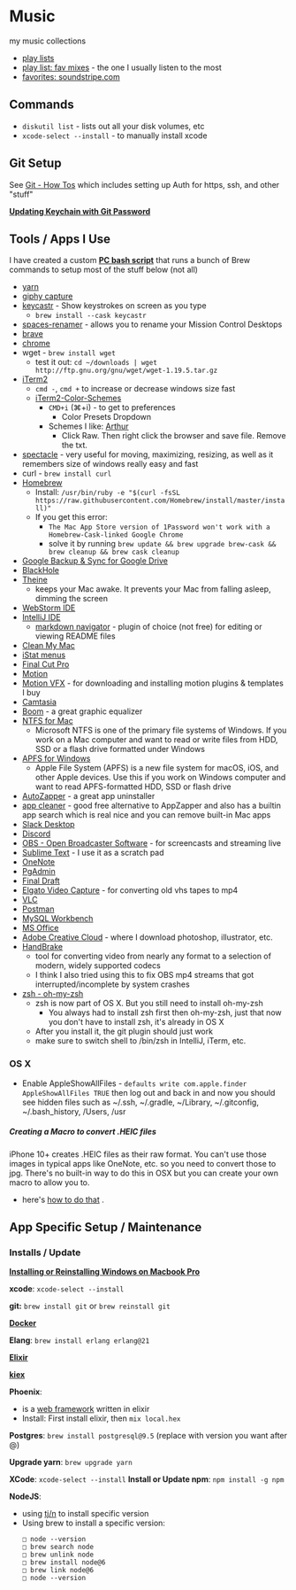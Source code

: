 
# Music
my music collections
- [play lists](https://soundcloud.com/dave-schinkel/sets)
- [play list: fav mixes](https://soundcloud.com/dave-schinkel/sets/best-mix) - the one I usually listen to the most
- [favorites: soundstripe.com](https://app.soundstripe.com/my_media/favorites/music)

## Commands
- `diskutil list` []( []() ) - lists out all your disk volumes, etc
- `xcode-select --install` - to manually install xcode

## Git Setup
See [Git - How Tos](Git/code-efficiencies.md) which includes setting up Auth for https, ssh, and other "stuff"

**[Updating Keychain with Git Password](https://help.github.com/articles/updating-credentials-from-the-osx-keychain)**

## Tools / Apps I Use
I have created a custom **[PC bash script](/pc-setup.sh)** that runs a bunch of Brew commands to setup most of the stuff below (not all)

- [yarn](https://yarnpkg.com/)
- [giphy capture](https://giphy.com/apps/giphycapture)
- [keycastr](https://github.com/keycastr/keycastr) - Show keystrokes on screen as you type
    - `brew install --cask keycastr`
- [spaces-renamer](https://github.com/dado3212/spaces-renamer) - allows you to rename your Mission Control Desktops
- [brave](https://brave.com/)
- [chrome](https://www.google.com/chrome)
- wget - `brew install wget`
    - test it out: `cd ~/downloads | wget http://ftp.gnu.org/gnu/wget/wget-1.19.5.tar.gz`
- [iTerm2](https://www.iterm2.com)
    - `cmd -`, `cmd +` to increase or decrease windows size fast
    - [iTerm2-Color-Schemes](https://github.com/mbadolato/iTerm2-Color-Schemes)
        - `CMD+i` (⌘+i) - to get to preferences
          - Color Presets Dropdown
        - Schemes I like: [Arthur](https://github.com/mbadolato/iTerm2-Color-Schemes/blob/master/schemes/Arthur.itermcolors)
            - Click Raw.  Then right click the browser and save file.  Remove the txt.
- [spectacle](https://github.com/eczarny/spectacle) - very useful for moving, maximizing, resizing, as well as it remembers size of windows really easy and fast
- curl - `brew install curl`
- [Homebrew](https://brew.sh)
    - Install: `/usr/bin/ruby -e "$(curl -fsSL https://raw.githubusercontent.com/Homebrew/install/master/install)"`
    - If you get this error:
        - `The Mac App Store version of 1Password won't work with a Homebrew-Cask-linked Google Chrome`
        - solve it by running `brew update && brew upgrade brew-cask && brew cleanup && brew cask cleanup`
- [Google Backup & Sync for Google Drive](https://www.google.com/drive/download/backup-and-sync/)
- [BlackHole](https://github.com/ExistentialAudio/BlackHole)
- [Theine](https://itunes.apple.com/us/app/theine/id955848755?mt=12)
    - keeps your Mac awake. It prevents your Mac from falling asleep, dimming the screen
- [WebStorm IDE](https://www.jetbrains.com/webstorm)
- [IntelliJ IDE](https://www.jetbrains.com/idea/download)
    - [markdown navigator](https://plugins.jetbrains.com/plugin/7896-markdown-navigator) - plugin of choice (not free) for editing or viewing README files
- [Clean My Mac](https://cleanmymac.macpaw.com)
- [iStat menus](https://bjango.com/mac/istatmenus)
- [Final Cut Pro](https://www.apple.com/final-cut-pro/)
- [Motion](https://itunes.apple.com/us/app/motion/id434290957?mt=12)
- [Motion VFX](https://www.motionvfx.com/minstaller) - for downloading and installing motion plugins & templates I buy
- [Camtasia](https://www.techsmith.com/video-editor.html)
- [Boom](https://www.globaldelight.com/boom/index.php) - a great graphic equalizer
- [NTFS for Mac](https://www.paragon-software.com/home/ntfs-mac/)
    - Microsoft NTFS is one of the primary file systems of Windows. If you work on a Mac computer and want to read or write files from HDD, SSD or a flash drive formatted under Windows
- [APFS for Windows](https://www.paragon-software.com/home/apfs-windows/)
    - Apple File System (APFS) is a new file system for macOS, iOS, and other Apple devices. Use this if you work on Windows computer and want to read APFS-formatted HDD, SSD or flash drive
- [AutoZapper](https://www.appzapper.com) - a great app uninstaller
- [app cleaner](http://freemacsoft.net/appcleaner/) - good free alternative to AppZapper and also has a builtin app search which is real nice and you can remove built-in Mac apps
- [Slack Desktop](https://slack.com/downloads/osx)
- [Discord](https://discordapp.com)
- [OBS - Open Broadcaster Software](https://obsproject.com/) - for screencasts and streaming live
- [Sublime Text](https://www.sublimetext.com) - I use it as a scratch pad
- [OneNote](https://www.onenote.com/download)
- [PgAdmin](https://www.pgadmin.org/download/pgadmin-4-macos)
- [Final Draft](https://www.finaldraft.com/)
- [Elgato Video Capture](https://www.elgato.com/en/video-capture) - for converting old vhs tapes to mp4
- [VLC](https://www.videolan.org/vlc/download-macosx.html)
- [Postman](https://www.getpostman.com)
- [MySQL Workbench](https://www.mysql.com/products/workbench/)
- [MS Office](https://www.microsoft.com/en-us/store/b/office?icid=TopNavSoftwareOffice&activetab=tab%3ahomeorpersonal)
- [Adobe Creative Cloud](https://www.adobe.com/creativecloud.html) - where I download photoshop, illustrator, etc.
- [HandBrake](https://handbrake.fr/)
    - tool for converting video from nearly any format to a selection of modern, widely supported codecs
    - I think I also tried using this to fix OBS mp4 streams that got interrupted/incomplete by system crashes
- [zsh - oh-my-zsh](https://github.com/robbyrussell/oh-my-zsh)
    - zsh is now part of OS X. But you still need to install oh-my-zsh
      - You always had to install zsh first then oh-my-zsh, just that now you don't have to install zsh, it's already in OS X
    - After you install it, the git plugin should just work
    - make sure to switch shell to /bin/zsh in IntelliJ, iTerm, etc.
    
### OS X
- Enable AppleShowAllFiles - `defaults write com.apple.finder AppleShowAllFiles TRUE` then log out and back in and now you should see hidden files such as ~/.ssh, ~/.gradle, ~/Library,
~/.gitconfig, ~/.bash_history, /Users, /usr
##### Creating a Macro to convert .HEIC files
iPhone 10+ creates .HEIC files as their raw format.  You can't use those images in typical apps like OneNote, etc. so you need to convert those to jpg.
There's no built-in way to do this in OSX but you can create your own macro to allow you to.

- here's [how to do that](https://www.howtogeek.com/398927/how-to-convert-heic-images-to-jpg-on-a-mac-the-easy-way) .


## App Specific Setup / Maintenance

### Installs / Update

**[Installing or Reinstalling Windows on Macbook Pro](https://discussions.apple.com/thread/250055471?answerId=250097418022&page=2)**

**xcode**: `xcode-select --install`

**git:** `brew install git` or `brew reinstall git`

**[Docker](https://docs.docker.com/v17.12/docker-for-mac/install/#download-docker-for-mac)**

**Elang**: `brew install erlang erlang@21`

**[Elixir](https://elixir-lang.org/install.html#mac-os-x)**

**[kiex](https://github.com/taylor/kiex)**

**Phoenix**:
- is a [web framework](https://phoenixframework.org/) written in elixir
- Install: First install elixir, then `mix local.hex`

**Postgres**: `brew install postgresql@9.5` (replace with version you want after @)

**Upgrade yarn**: `brew upgrade yarn`

**XCode**: `xcode-select --install`
**Install or Update npm**: `npm install -g npm`

**NodeJS**:
- using [tj/n](https://github.com/tj/n) to install specific version
-  Using brew to install a specific version:
    ```
    □ node --version
    □ brew search node
    □ brew unlink node
    □ brew install node@6
    □ brew link node@6
    □ node --version
    ```



